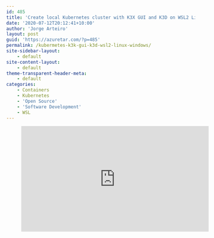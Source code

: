 ```yaml
---
id: 485
title: 'Create local Kubernetes cluster with K3X GUI and K3D on WSL2 Linux on Windows'
date: '2020-07-12T20:12:41+10:00'
author: 'Jorge Arteiro'
layout: post
guid: 'https://azuretar.com/?p=485'
permalink: /kubermetes-k3k-gui-k3d-wsl2-linux-windows/
site-sidebar-layout:
    - default
site-content-layout:
    - default
theme-transparent-header-meta:
    - default
categories:
    - Containers
    - Kubernetes
    - 'Open Source'
    - 'Software Development'
    - WSL
---
```


<figure class="wp-block-embed-youtube alignleft wp-block-embed is-type-video is-provider-youtube wp-embed-aspect-16-9 wp-has-aspect-ratio"><div class="wp-block-embed__wrapper"><div class="ast-oembed-container " style="height: 100%;"><iframe allow="accelerometer; autoplay; clipboard-write; encrypted-media; gyroscope; picture-in-picture; web-share" allowfullscreen="" frameborder="0" height="281" loading="lazy" referrerpolicy="strict-origin-when-cross-origin" src="https://www.youtube.com/embed/t2z9b2v7oyk?feature=oembed" title="Create local Kubernetes cluster with K3X GUI and K3D on WSL2 Linux on Windows" width="500"></iframe></div></div></figure>In this video, our Microsoft MVP, Docker Captain and Cloud Native Ambassador [Nuno do Carmo](https://twitter.com/nunixtech) shows how to create a local Kubernetes cluster on Windows using WSL2 Linux with Rancher K3S K3D and K3X GUI without any command-line skills. Nuno is also showing Rancher dashboard to manage your cluster.

For more WSL Corsair articles go to [http://wsl.dev](https://www.youtube.com/redirect?q=http%3A%2F%2Fwsl.dev&event=video_description&v=t2z9b2v7oyk&redir_token=QUFFLUhqbC1GUDFXbGpObk9vYVhaX0k1WXpfc2d3UjdNUXxBQ3Jtc0tsVzZ3OU9ialRLUG1ZeGZ4Rnd4VnFkUFdpTzFkOExfSGJEb2hPaFpQQ0ZUOUFKLUNaZ2tFNlAtTllsMktuLXpIZlc1MjZXZHlwWXhJS3E0clIzN3NZaGVlRk05X09DTTBZVkJ5Vy1iWGI3NlhfcUs5UQ%3D%3D)

#### **Follow us on Twitter**

[@azuretar](https://twitter.com/azuretar) [@nunixtech](https://twitter.com/nunixtech)